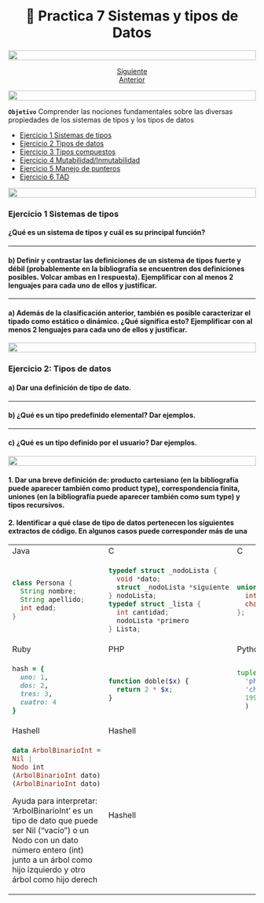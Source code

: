 <h1 align="center"> 📝 Practica 7 Sistemas y tipos de Datos</h1>

<img src= 'https://i.gifer.com/origin/8c/8cd3f1898255c045143e1da97fbabf10_w200.gif' height="20" width="100%">

<div align="center">

[Siguiente](/Documentos/Practica6.md)<br>
[Anterior](/Documentos/Practica8.md)

</div>

<img src= 'https://i.gifer.com/origin/8c/8cd3f1898255c045143e1da97fbabf10_w200.gif' height="20" width="100%">

**`Objetivo`** Comprender las nociones fundamentales sobre las diversas propiedades de los sistemas de tipos y los tipos de datos

- [Ejercicio 1 Sistemas de tipos](#ejercicio-1)
- [Ejercicio 2 Tipos de datos](#ejercicio-2)
- [Ejercicio 3 Tipos compuestos](#ejercicio-3)
- [Ejercicio 4 Mutabilidad/Inmutabilidad](#ejercicio-4)
- [Ejercicio 5 Manejo de punteros](#ejercicio-5)
- [Ejercicio 6 TAD](#ejercicio-6)

<img src= 'https://i.gifer.com/origin/8c/8cd3f1898255c045143e1da97fbabf10_w200.gif' height="20" width="100%">

### Ejercicio 1 Sistemas de tipos

#### ¿Qué es un sistema de tipos y cuál es su principal función?

---

#### b) Definir y contrastar las definiciones de un sistema de tipos fuerte y débil (probablemente en la bibliografía se encuentren dos definiciones posibles. Volcar ambas en l respuesta). Ejemplificar con al menos 2 lenguajes para cada uno de ellos y justificar.

---

#### a) Además de la clasificación anterior, también es posible caracterizar el tipado como estático o dinámico. ¿Qué significa esto? Ejemplificar con al menos 2 lenguajes para cada uno de ellos y justificar.


<img src= 'https://i.gifer.com/origin/8c/8cd3f1898255c045143e1da97fbabf10_w200.gif' height="20" width="100%">

### Ejercicio 2: Tipos de datos

#### a) Dar una definición de tipo de dato.

---

#### b) ¿Qué es un tipo predefinido elemental? Dar ejemplos.

---

#### c) ¿Qué es un tipo definido por el usuario? Dar ejemplos.

<img src= 'https://i.gifer.com/origin/8c/8cd3f1898255c045143e1da97fbabf10_w200.gif' height="20" width="100%">

#### 1. Dar una breve definición de: producto cartesiano (en la bibliografía puede aparecer también como product type), correspondencia finita, uniones (en la bibliografía puede aparecer también como sum type) y tipos recursivos.


#### 2. Identificar a qué clase de tipo de datos pertenecen los siguientes extractos de código. En algunos casos puede corresponder más de una

<table>
<tr><td>Java</td><td>C</td> <td>C</td></tr>
<tr><td>

```java
class Persona {
  String nombre;
  String apellido;
  int edad;
}
```
</td><td>

```C
typedef struct _nodoLista {
  void *dato;
  struct _nodoLista *siguiente
} nodoLista;
typedef struct _lista {
  int cantidad;
  nodoLista *primero
} Lista;
```
</td> <td>

```C
union codigo {
  int numero;
  char id;
};
```
</td></tr>
<tr><td>Ruby</td><td>PHP</td> <td>Python</td></tr>
<tr><td>

```Ruby
hash = {
  uno: 1,
  dos: 2,
  tres: 3,
  cuatro: 4
}
```
</td><td>

```php
function doble($x) {
  return 2 * $x;
}
```
</td> <td>

```python
tuple = (
  'physics',
  'chemistry', 
  1997, 2000
  )
```
</td></tr>
<tr><td>Hashell</td><td>Hashell</td> <td></td></tr>
<tr><td>

```Haskell
data ArbolBinarioInt =
Nil |
Nodo int
(ArbolBinarioInt dato)
(ArbolBinarioInt dato)
```

Ayuda para interpretar:
‘ArbolBinarioInt’ es un
tipo de dato que puede ser
Nil (“vacío”) o un Nodo con
un dato número entero (int)
junto a un árbol como hijo
izquierdo y otro árbol como
hijo derech

</td><td>Hashell</td> <td></td></tr>
</table>